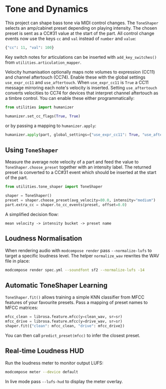 # Tone and Dynamics

This project can shape bass tone via MIDI control changes. The `ToneShaper`
selects an amp/cabinet preset depending on playing intensity. The chosen preset
is sent as a CC#31 value at the start of the part.
All control change events now use the keys ``cc`` and ``val`` instead of
``number`` and ``value``:

```python
{"cc": 11, "val": 100}
```

Key switch notes for articulations can be inserted with
`add_key_switches()` from `utilities.articulation_mapper`.

Velocity humanisation optionally maps note volumes to expression (CC11) and
channel aftertouch (CC74). Enable these with the global settings
`use_expr_cc11` and `use_aftertouch`.
When `use_expr_cc11` is ``True`` a CC11 message mirroring each note's velocity
is inserted. Setting `use_aftertouch` converts velocities to CC74 for devices
that interpret channel aftertouch as a timbre control.
You can enable these either programmatically:

```python
from utilities import humanizer

humanizer.set_cc_flags(True, True)
```

or by passing a mapping to ``humanizer.apply``:

```python
humanizer.apply(part, global_settings={"use_expr_cc11": True, "use_aftertouch": True})
```

## Using ``ToneShaper``

Measure the average note velocity of a part and feed the value to
``ToneShaper.choose_preset`` together with an intensity label.
The returned preset is converted to a CC#31 event which should be inserted at
the start of the part.

```python
from utilities.tone_shaper import ToneShaper

shaper = ToneShaper()
preset = shaper.choose_preset(avg_velocity=80.0, intensity="medium")
part.extra_cc = shaper.to_cc_events(preset, offset=0.0)
```

A simplified decision flow:

```
mean velocity -> intensity bucket -> preset name
```

## Loudness Normalisation

When rendering audio with ``modcompose render`` pass ``--normalize-lufs`` to
target a specific loudness level. The helper ``normalize_wav`` rewrites the WAV
file in place:

```bash
modcompose render spec.yml --soundfont sf2 --normalize-lufs -14
```

## Automatic ToneShaper Learning

`ToneShaper.fit()` allows training a simple KNN classifier from MFCC features of your favourite presets. Pass a mapping of preset names to MFCC matrices:

```python
mfcc_clean = librosa.feature.mfcc(y=clean_wav, sr=sr)
mfcc_drive = librosa.feature.mfcc(y=drive_wav, sr=sr)
shaper.fit({"clean": mfcc_clean, "drive": mfcc_drive})
```

You can then call `predict_preset(mfcc)` to infer the closest preset.

## Real‑time Loudness HUD

Run the loudness meter to monitor output LUFS:

```bash
modcompose meter --device default
```

In live mode pass `--lufs-hud` to display the meter overlay.
